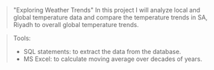 >"Exploring Weather Trends"
> In this project I will analyze local and global temperature data
and compare the temperature trends in SA, Riyadh to overall
global temperature trends.


>Tools:
>- SQL statements: to extract the data from the database.
>- MS Excel: to calculate moving average over decades of years.
